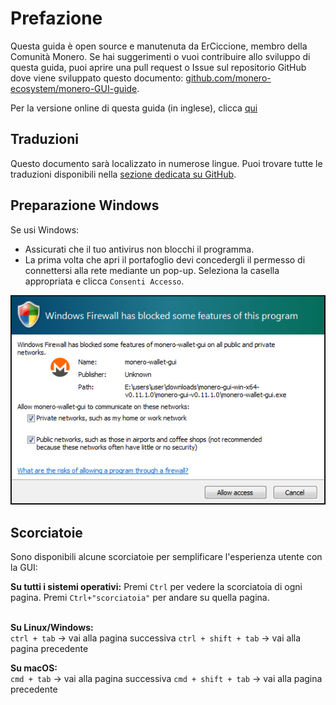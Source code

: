 # Prefazione
Questa guida è open source e manutenuta da ErCiccione, membro della Comunità Monero. Se hai suggerimenti o vuoi contribuire allo sviluppo di questa guida, puoi aprire una pull request o Issue sul repositorio GitHub dove viene sviluppato questo documento: [github.com/monero-ecosystem/monero-GUI-guide](https://github.com/monero-ecosystem/monero-GUI-guide).
&nbsp;

Per la versione online di questa guida (in inglese), clicca [qui](https://github.com/monero-ecosystem/monero-GUI-guide/blob/master/monero-GUI-guide.md)

## Traduzioni
Questo documento sarà localizzato in numerose lingue. Puoi trovare tutte le traduzioni disponibili nella [sezione dedicata su GitHub](https://github.com/monero-ecosystem/monero-GUI-guide/tree/master/translations).

## Preparazione Windows
Se usi Windows:

+ Assicurati che il tuo antivirus non blocchi il programma.
+ La prima volta che apri il portafoglio devi concedergli il permesso di connettersi alla rete mediante un pop-up. Seleziona la casella appropriata e clicca `Consenti Accesso`.

![controllo firewall Windows](media/win-firewall-check.png)

## Scorciatoie
Sono disponibili alcune scorciatoie per semplificare l'esperienza utente con la GUI: 
&nbsp;

**Su tutti i sistemi operativi:**
Premi `Ctrl` per vedere la scorciatoia di ogni pagina. Premi `Ctrl+"scorciatoia"` per andare su quella pagina.    
&nbsp;

**Su Linux/Windows:**    
`ctrl + tab` -> vai alla pagina successiva
`ctrl + shift + tab` -> vai alla pagina precedente
&nbsp;

**Su macOS:**    
`cmd + tab` -> vai alla pagina successiva
`cmd + shift + tab` -> vai alla pagina precedente
